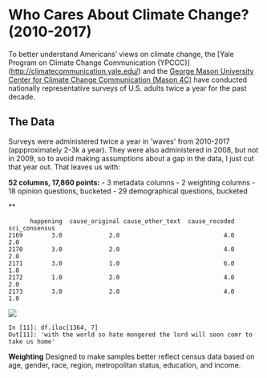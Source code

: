 # Who Cares About Climate Change? (2010-2017)
To better understand Americans’ views on climate change, the [Yale Program on Climate Change Communication (YPCCC)] (http://climatecommunication.yale.edu/) and the [George Mason University Center for Climate Change Communication (Mason 4C)](http://www.climatechangecommunication.org/) have conducted nationally representative surveys of U.S. adults twice a year for the past decade. 

## The Data
Surveys were administered twice a year in 'waves' from 2010-2017 (appproximately 2-3k a year). They were also administered in 2008, but not in 2009, 
so to avoid making assumptions about a gap in the data, I just cut that year out. That leaves us with:

**52 columns, 17,860 points:**
    - 3 metadata columns
    - 2 weighting columns
    - 18 opinion questions, bucketed
    - 29 demographical questions, bucketed

**
```
      happening  cause_original cause_other_text  cause_recoded  sci_consensus
2169        3.0             2.0                             4.0            2.0
2170        3.0             2.0                             4.0            2.0
2171        3.0             1.0                             6.0            1.0
2172        1.0             2.0                             4.0            2.0
2173        3.0             2.0                             4.0            1.0
```
![](/images/survey_questions_snap.png)
```
In [11]: df.iloc[1364, 7]                                                                                                                                                                     
Out[11]: 'with the world so hate mongered the lord will soon comr to take us home'
```

**Weighting** 
Designed to make samples better reflect census data based on age, gender, race, region, metropolitan status, education, and income.







